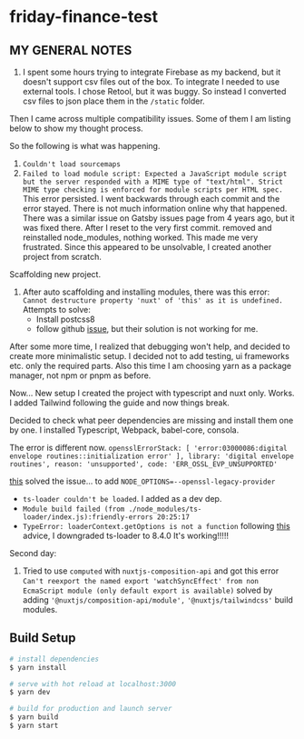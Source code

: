 # friday-finance-test

## MY GENERAL NOTES

1. I spent some hours trying to integrate Firebase as my backend, but it doesn't support csv files out of the box. To integrate I needed to use external tools. I chose Retool, but it was buggy. So instead I converted csv files to json place them in the `/static` folder.

Then I came across multiple compatibility issues. Some of them I am listing below to show my thought process.

So the following is what was happening.

1. `Couldn't load sourcemaps`
2. `Failed to load module script: Expected a JavaScript module script but the server responded with a MIME type of "text/html". Strict MIME type checking is enforced for module scripts per HTML spec.`
   This error persisted. I went backwards through each commit and the error stayed. There is not much information online why that happened. There was a similar issue on Gatsby issues page from 4 years ago, but it was fixed there.
   After I reset to the very first commit. removed and reinstalled node_modules, nothing worked. This made me very frustrated. Since this appeared to be unsolvable, I created another project from scratch.

Scaffolding new project.

1. After auto scaffolding and installing modules, there was this error:
   `Cannot destructure property 'nuxt' of 'this' as it is undefined.`
   Attempts to solve:
   - Install postcss8
   - follow github [issue](https://github.com/nuxt-modules/tailwindcss/issues/598), but their solution is not working for me.

After some more time, I realized that debugging won't help, and decided to create more minimalistic setup.
I decided not to add testing, ui frameworks etc. only the required parts. Also this time I am choosing yarn as a package manager, not npm or pnpm as before.

Now... New setup
I created the project with typescript and nuxt only. Works. I added Tailwind following the guide and now things break.

Decided to check what peer dependencies are missing and install them one by one. I installed Typescript, Webpack, babel-core, consola.

The error is different now.
`opensslErrorStack: [ 'error:03000086:digital envelope routines::initialization error' ],
  library: 'digital envelope routines',
  reason: 'unsupported',
  code: 'ERR_OSSL_EVP_UNSUPPORTED'`
  
[this](https://github.com/webpack/webpack/issues/15900#issuecomment-1373595261) solved the issue... to add `NODE_OPTIONS=--openssl-legacy-provider`

- `ts-loader couldn't be loaded`. I added as a dev dep.
- `Module build failed (from ./node_modules/ts-loader/index.js):friendly-errors 20:25:17`
- `TypeError: loaderContext.getOptions is not a function`
following [this](https://github.com/TypeStrong/ts-loader/issues/1484#issuecomment-1219600213) advice, I downgraded ts-loader to 8.4.0
It's working!!!!! 

Second day:

1. Tried to use `computed` with `nuxtjs-composition-api` and got this error `Can't reexport the named export 'watchSyncEffect' from non EcmaScript module (only default export is available)`
   solved by adding `'@nuxtjs/composition-api/module',` `'@nuxtjs/tailwindcss'` build modules.

## Build Setup

```bash
# install dependencies
$ yarn install

# serve with hot reload at localhost:3000
$ yarn dev

# build for production and launch server
$ yarn build
$ yarn start

```
